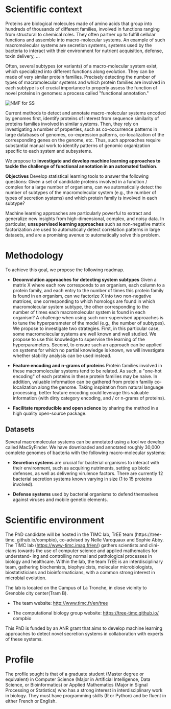 # Scientific context

Proteins are biological molecules made of amino acids that group into hundreds
of thousands of different families, involved in functions ranging from
structural to chemical roles. They often partner up to fulfill cellular
functions and assemble into macro-molecular systems. An example of such
macromolecular systems are secretion systems, systems used by the bacteria to
interact with their environment for nutrient acquisition, defense, toxin
delivery, …

Often, several subtypes (or variants) of a macro-molecular system exist, which
specialized into different functions along evolution. They can be made of very
similar protein families. Precisely detecting the number of types of
macromolecular systems and which protein families are involved in each subtype
is of crucial importance to properly assess the function of novel proteins in
genomes: a process called "functional annotation."

![NMF for SS](../../assets/img/NMF_for_SS.png)

Current methods to detect and annotate macro-molecular systems encoded by
genomes first, identify proteins of interest from sequence similarity of
proteins families involved in similar systems.  Then, they rely on
investigating a number of properties, such as co-occurrence patterns in large
databases of genomes, co-expression patterns, co-localization of the
corresponding genes on the genome, etc. Thus, such approaches require
substantial manual work to identify patterns of genomic organization specific
to each system and subsystems. 


We propose to **investigate and develop machine learning approaches to tackle
the challenge of functional annotation in an automated fashion**.


**Objectives** Develop statistical learning tools to answer the following
questions: Given a set of candidate proteins involved in a function / complex
for a large number of organisms, can we automatically detect the number of
subtypes of the macromolecular system (e.g., the number of types of secretion
systems) and which protein family is involved in each subtype?

Machine learning approaches are particularly powerful to extract and
generalize new insights from high-dimensional, complex, and noisy data. In
particular, **unsupervised learning approaches** such as non-negative
matrix factorization are used to automatically detect correlation patterns in
large datasets, and are a promising avenue to automatically solve this
problem.

# Methodology 

To achieve this goal, we propose the following roadmap.

- **Deconvolution approaches for detecting system subtypes** Given a matrix X
  where each row corresponds to an organism, each column to a protein family,
  and each entry to the number of times this protein family is found in an
  organism, can we factorize X into two non-negative matrices, one
  corresponding to which homologs are found in which macromolecular system
  subtype, the other corresponding to the number of times each macromolecular
  system is found in each organism? A challenge when using such non-supervised
  approaches is to tune the hyperparameter of the model (e.g., the number of
  subtypes). We propose to investigate two strategies. First, in this
  particular case, some macromolecular systems are well known and well
  studied. We propose to use this knowledge to supervise the learning of the
  hyperparameters. Second, to ensure such an approach can be applied on
  systems for which no partial knowledge is known, we will investigate whether
  stability analysis can be used instead.

- **Feature encoding and n-grams of proteins** Protein families involved in
  these macromolecular systems tend to be related. As such, a "one-hot
  encoding" of each proteins in these protein families may be naive. In
  addition, valuable information can be gathered from protein familiy
  co-localization along the genome. Taking inspiration from natural language
  processing, better feature encoding could leverage this valuable information
  (with dirty category encoding, and / or n-grams of proteins).

- **Facilitate reproducible and open science** by sharing the method in a high
  quality open-source package.


## Datasets

Several macromolecular systems can be annotated using a tool we develop called
MacSyFinder. We have downloaded and annotated roughly 30,000 complete genomes
of bacteria with the following macro-molecular systems:

- **Secretion systems** are crucial for bacterial organisms to interact with
  their environment, such as acquiring nutriments, setting up biotic defenses,
  as well as delivering virulence factors. There are currently 12 bacterial
  secretion systems known varying in size (1 to 15 proteins involved). 

- **Defense systems** used by bacterial organisms to defend themselves against
  viruses and mobile genetic elements.


# Scientific environment

The PhD candidate will be hosted in the TIMC lab, TrEE team
(https://tree-timc. github.io/compbio), co-advised by Nelle Varoquaux and
Sophie Abby. The TIMC lab (https://www-timc.imag.fr/en/) gathers scientists
and clini- cians towards the use of computer science and applied mathematics
for understand- ing and controlling normal and pathological processes in
biology and healthcare. Within the lab, the team TrEE is an interdisciplinary
team, gathering biochemists, biophysicists, molecular microbiologists,
biostatisticians and bioinformaticians, with a common strong interest in
microbial evolution.

The lab is located on the Campus of La Tronche, in close vicinity to Grenoble
city center(Tram B).

- The team website: http://www.timc.fr/en/tree

- The computational biology group website: https://tree-timc.github.io/
  compbio 

This PhD is funded by an ANR grant that aims to develop machine learning
approaches to detect novel secretion systems in collaboration with experts of
these systems.

# Profile

The profile sought is that of a graduate student (Master degree or equivalent)
in Computer Science (Major in Artificial Intelligence, Data Science, or
Bioinformatics) or Applied Mathematics (Major in Signal Processing or
Statistics) who has a strong interest in interdisciplinary work in biology.
They must have programming skills (R or Python) and be fluent in either French
or English.
